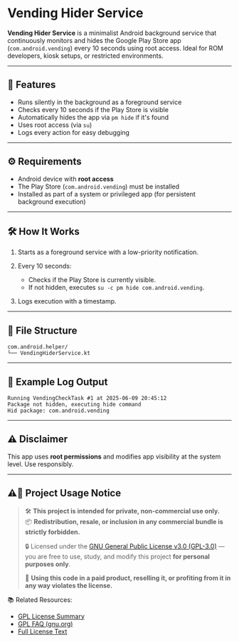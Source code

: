 

# Vending Hider Service

**Vending Hider Service** is a minimalist Android background service that continuously monitors and hides the Google Play Store app (`com.android.vending`) every 10 seconds using root access. Ideal for ROM developers, kiosk setups, or restricted environments.

---

## 🔧 Features

* Runs silently in the background as a foreground service
* Checks every 10 seconds if the Play Store is visible
* Automatically hides the app via `pm hide` if it's found
* Uses root access (via `su`)
* Logs every action for easy debugging

---

## ⚙️ Requirements

* Android device with **root access**
* The Play Store (`com.android.vending`) must be installed
* Installed as part of a system or privileged app (for persistent background execution)

---

## 🛠️ How It Works

1. Starts as a foreground service with a low-priority notification.
2. Every 10 seconds:

   * Checks if the Play Store is currently visible.
   * If not hidden, executes `su -c pm hide com.android.vending`.
3. Logs execution with a timestamp.

---

## 📂 File Structure

```
com.android.helper/
└── VendingHiderService.kt
```

---

## 📝 Example Log Output

```
Running VendingCheckTask #1 at 2025-06-09 20:45:12
Package not hidden, executing hide command
Hid package: com.android.vending
```

---

## ⚠️ Disclaimer

This app uses **root permissions** and modifies app visibility at the system level. Use responsibly.

---


## ⚠️🚫 Project Usage Notice

> 🛠️ **This project is intended for private, non-commercial use only.**  
> 📦 **Redistribution, resale, or inclusion in any commercial bundle is strictly forbidden.**  
>  
> 🔒 Licensed under the [GNU General Public License v3.0 (GPL-3.0)](https://www.gnu.org/licenses/gpl-3.0.html) —  
> you are free to use, study, and modify this project **for personal purposes only**.
>  
> 💸 **Using this code in a paid product, reselling it, or profiting from it in any way violates the license.**

📚 Related Resources:  
- [GPL License Summary](https://choosealicense.com/licenses/gpl-3.0/)  
- [GPL FAQ (gnu.org)](https://www.gnu.org/licenses/gpl-faq.html)  
- [Full License Text](https://www.gnu.org/licenses/gpl-3.0.txt)

